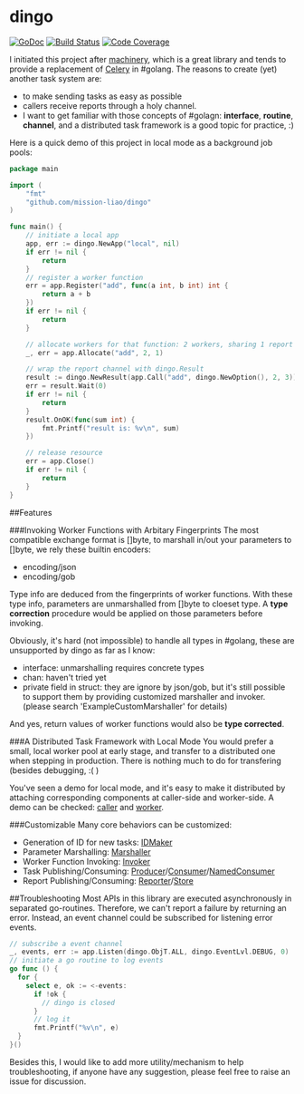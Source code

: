 # dingo

[![GoDoc](https://img.shields.io/badge/godoc-reference-blue.svg)](https://godoc.org/github.com/mission-liao/dingo) [![Build Status](https://travis-ci.org/mission-liao/dingo.svg)](https://travis-ci.org/mission-liao/dingo) [![Code Coverage](http://gocover.io/_badge/github.com/mission-liao/dingo)](http://gocover.io/github.com/mission-liao/dingo)

I initiated this project after [machinery](https://github.com/RichardKnop/machinery), which is a great library and tends to provide a replacement of [Celery](http://www.celeryproject.org/) in #golang. The reasons to create (yet) another task system are:
- to make sending tasks as easy as possible
- callers receive reports through a holy channel.
- I want to get familiar with those concepts of #golagn: **interface**, **routine**, **channel**, and a distributed task framework is a good topic for practice, :)

Here is a quick demo of this project in local mode as a background job pools:
```go
package main

import (
	"fmt"
	"github.com/mission-liao/dingo"
)

func main() {
	// initiate a local app
	app, err := dingo.NewApp("local", nil)
	if err != nil {
		return
	}
	// register a worker function
	err = app.Register("add", func(a int, b int) int {
		return a + b
	})
	if err != nil {
		return
	}

	// allocate workers for that function: 2 workers, sharing 1 report channel.
	_, err = app.Allocate("add", 2, 1)

	// wrap the report channel with dingo.Result
	result := dingo.NewResult(app.Call("add", dingo.NewOption(), 2, 3))
	err = result.Wait(0)
	if err != nil {
		return
	}
	result.OnOK(func(sum int) {
		fmt.Printf("result is: %v\n", sum)
	})

	// release resource
	err = app.Close()
	if err != nil {
		return
	}
}
```

##Features

###Invoking Worker Functions with Arbitary Fingerprints
The most compatible exchange format is []byte, to marshall in/out your parameters to []byte, we rely these builtin encoders:
 - encoding/json
 - encoding/gob

Type info are deduced from the fingerprints of worker functions. With these type info, parameters are unmarshalled from []byte to cloeset type. A __type correction__ procedure would be applied on those parameters before invoking.

Obviously, it's hard (not impossible) to handle all types in #golang, these are unsupported by dingo as far as I know:
 - interface: unmarshalling requires concrete types
 - chan: haven't tried yet
 - private field in struct: they are ignore by json/gob, but it's still possible to support them by providing customized marshaller and invoker. (please search 'ExampleCustomMarshaller' for details)
 
And yes, return values of worker functions would also be __type corrected__.

###A Distributed Task Framework with Local Mode
You would prefer a small, local worker pool at early stage, and transfer to a distributed one when stepping in production. There is nothing much to do for transfering (besides debugging, :( )

You've seen a demo for local mode, and it's easy to make it distributed by attaching corresponding components at caller-side and worker-side. A demo can be checked: [caller](https://godoc.org/github.com/mission-liao/dingo#example-App-Use-Caller) and [worker](https://godoc.org/github.com/mission-liao/dingo#ex-App-Use-Worker).

###Customizable
Many core behaviors can be customized:
 - Generation of ID for new tasks: [IDMaker](https://godoc.org/github.com/mission-liao/dingo#IDMaker)
 - Parameter Marshalling: [Marshaller](https://godoc.org/github.com/mission-liao/dingo#Marshaller)
 - Worker Function Invoking: [Invoker](https://godoc.org/github.com/mission-liao/dingo#Invoker)
 - Task Publishing/Consuming: [Producer](https://godoc.org/github.com/mission-liao/dingo#Producer)/[Consumer](https://godoc.org/github.com/mission-liao/dingo#Consumer)/[NamedConsumer](https://godoc.org/github.com/mission-liao/dingo#NamedConsumer)
 - Report Publishing/Consuming: [Reporter](https://godoc.org/github.com/mission-liao/dingo#Reporter)/[Store](https://godoc.org/github.com/mission-liao/dingo#Store)

##Troubleshooting
Most APIs in this library are executed asynchronously in separated go-routines. Therefore, we can't report a failure by returning an error. Instead, an event channel could be subscribed for listening error events.
```go
// subscribe a event channel
_, events, err := app.Listen(dingo.ObjT.ALL, dingo.EventLvl.DEBUG, 0)
// initiate a go routine to log events
go func () {
  for {
    select e, ok := <-events:
      if !ok {
        // dingo is closed
      }
      // log it
      fmt.Printf("%v\n", e)
  }
}()
```
Besides this, I would like to add more utility/mechanism to help troubleshooting, if anyone have any suggestion, please feel free to raise an issue for discussion.
